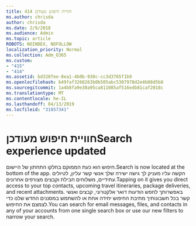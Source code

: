 ```yaml
---
title: 414 חוויית חיפוש מעודכן
ms.author: chrisda
author: chrisda
ms.date: 2/9/2018
ms.audience: Admin
ms.topic: article
ROBOTS: NOINDEX, NOFOLLOW
localization_priority: Normal
ms.collection: Adm_O365
ms.custom:
- "415"
- "414"
ms.assetid: bd328fee-8ea1-4b0b-930c-cc3d3765f1b9
ms.openlocfilehash: b49faf3268263b0b505abc5307978d2e4b08d5b8
ms.sourcegitcommit: 1a4b8fa9e38a95ca811085af516edb81caf2018c
ms.translationtype: MT
ms.contentlocale: he-IL
ms.lasthandoff: 04/13/2019
ms.locfileid: "31857341"
---
```

# <a name="search-experience-updated"></a><span data-ttu-id="07d92-102">חוויית חיפוש מעודכן</span><span class="sxs-lookup"><span data-stu-id="07d92-102">Search experience updated</span></span>

<span data-ttu-id="07d92-103">חיפוש הוא כעת הממוקם בחלקו התחתון של היישום.</span><span class="sxs-lookup"><span data-stu-id="07d92-103">Search is now located at the bottom of the app.</span></span> <span data-ttu-id="07d92-104">הקשה עליו מעניק לך גישה ישירה שלך אנשי קשר עליון, לטיולים עתידיים, משלוחים חבילת וקבצים מצורפים אחרונים.</span><span class="sxs-lookup"><span data-stu-id="07d92-104">Tapping on it gives you direct access to your top contacts, upcoming travel itineraries, package deliveries, and recent attachments.</span></span> <span data-ttu-id="07d92-105">באפשרותך לחפש הודעות דואר אלקטרוני, קבצים ואנשי קשר בכל חשבונותיך מתיבת החיפוש יחידה אחת או להשתמש במסננים החדש שלנו כדי לצמצם את החיפוש.</span><span class="sxs-lookup"><span data-stu-id="07d92-105">You can search for email messages, files, and contacts in any of your accounts from one single search box or use our new filters to narrow your search.</span></span>
